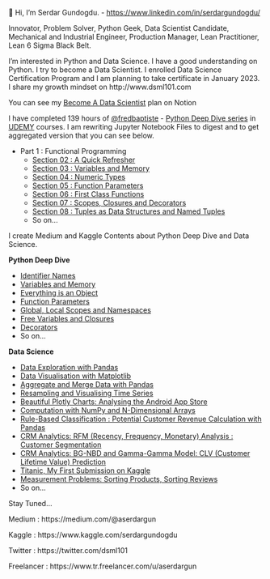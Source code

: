 👋 Hi, I’m Serdar Gundogdu. - https://www.linkedin.com/in/serdargundogdu/
<p>Innovator, Problem Solver, Python Geek, Data Scientist Candidate, Mechanical and Industrial Engineer, Production Manager, Lean Practitioner, Lean 6 Sigma Black Belt.
<p>I’m interested in Python and Data Science. I have a good understanding on Python. I try to become a Data Scientist. I enrolled Data Science Certification Program and I am planning to take certificate in January 2023. I share my growth mindset on http://www.dsml101.com 
 
You can see my [Become A Data Scientist](https://www.notion.so/Serdar-Gundogdu-b92da615b2fa44febb2dd5077ee3a67c) plan on Notion
 
I have completed 139 hours of [@fredbaptiste](https://github.com/fbaptiste) - [Python Deep Dive series](https://github.com/aserdargun/python-deepdive) in [UDEMY](https://www.udemy.com/courses/search/?src=ukw&q=%22fred+baptiste%22) courses. I am rewriting Jupyter Notebook Files to digest and to get aggregated version that you can see below.
 
  * Part 1 : Functional Programming 
    * [Section 02 : A Quick Refresher](https://github.com/aserdargun/DSML101/blob/main/python/Part_1_Section_02_A_Quick_Refresher.ipynb)
    * [Section 03 : Variables and Memory](https://github.com/aserdargun/DSML101/blob/main/python/Part_1_Section_03_Variables_and_Memory.ipynb)
    * [Section 04 : Numeric Types](https://github.com/aserdargun/DSML101/blob/main/python/Part_1_Section_04_Numeric_Types.ipynb)
    * [Section 05 : Function Parameters](https://github.com/aserdargun/DSML101/blob/main/python/Part_1_Section_05_Function_Parameters.ipynb)
    * [Section 06 : First Class Functions](https://github.com/aserdargun/DSML101/blob/main/python/Part_1_Section_06_First_Class_Functions.ipynb)
    * [Section 07 : Scopes, Closures and Decorators](https://github.com/aserdargun/DSML101/blob/main/python/Part_1_Section_07_Scopes_Closures_and_Decorators.ipynb)
    * [Section 08 : Tuples as Data Structures and Named Tuples](https://github.com/aserdargun/DSML101/blob/main/python/Part_1_Section_08_Tuples_as_Data_Structures_and_Named_Tuples.ipynb)
    * So on...
 
<p>I create Medium and Kaggle Contents about Python Deep Dive and Data Science.
<p> <b>Python Deep Dive</b>
  
  * [Identifier Names](https://medium.com/@aserdargun/python-deep-dive-identifier-names-92ec00a35b0a)
  * [Variables and Memory](https://medium.com/@aserdargun/python-deep-dive-variables-and-memory-1c3f7c55d13)
  * [Everything is an Object](https://medium.com/@aserdargun/python-deep-dive-everything-is-an-object-in-python-8c0595581e19)
  * [Function Parameters](https://medium.com/@aserdargun/python-deep-dive-function-parameters-3be82cf210be)
  * [Global, Local Scopes and Namespaces](https://medium.com/@aserdargun/python-deep-dive-global-local-scopes-and-namespaces-31c2c0c29d36)
  * [Free Variables and Closures](https://medium.com/@aserdargun/python-deep-dive-6-free-variables-and-closures-ef14d3e51209)
  * [Decorators](https://medium.com/@aserdargun/python-deep-dive-7-decorators-db5ca724dbaa)
  * So on...
<p> <b>Data Science</b>
 
  * [Data Exploration with Pandas](https://www.kaggle.com/code/serdargundogdu/data-exploration-with-pandas)
  * [Data Visualisation with Matplotlib](https://www.kaggle.com/code/serdargundogdu/data-visualisation-with-matplotlib)
  * [Aggregate and Merge Data with Pandas](https://www.kaggle.com/code/serdargundogdu/aggregate-and-merge-data-with-pandas)
  * [Resampling and Visualising Time Series](https://www.kaggle.com/code/serdargundogdu/resampling-and-visualising-time-series)
  * [Beautiful Plotly Charts: Analysing the Android App Store](https://www.kaggle.com/code/serdargundogdu/beautiful-plotly-charts)
  * [Computation with NumPy and N-Dimensional Arrays](https://www.kaggle.com/code/serdargundogdu/computation-with-numpy-and-arrays)
  * [Rule-Based Classification : Potential Customer Revenue Calculation with Pandas](https://medium.com/@aserdargun/data-science-rule-based-classification-potential-customer-revenue-calculation-with-pandas-most-593b3ad5602)
  * [CRM Analytics: RFM (Recency, Frequency, Monetary) Analysis : Customer Segmentation](https://www.kaggle.com/code/serdargundogdu/rfm-analysis-customer-segmentation)
  * [CRM Analytics: BG-NBD and Gamma-Gamma Model: CLV (Customer Lifetime Value) Prediction](https://www.kaggle.com/code/serdargundogdu/bg-nbd-and-gamma-gamma-model-clv-prediction)
  * [Titanic, My First Submission on Kaggle](https://www.kaggle.com/code/serdargundogdu/my-first-submission-titanic)
  * [Measurement Problems: Sorting Products, Sorting Reviews](https://medium.com/@aserdargun/measurement-problems-rating-products-sorting-products-sorting-reviews-9f6567f85f8d)
  * So on...
<p>Stay Tuned...
 
<p>Medium : https://medium.com/@aserdargun
<p>Kaggle : https://www.kaggle.com/serdargundogdu
<p>Twitter : https://twitter.com/dsml101
<p>Freelancer : https://www.tr.freelancer.com/u/aserdargun
<!---
aserdargun/aserdargun is a ✨ special ✨ repository because its `README.md` (this file) appears on your GitHub profile.
You can click the Preview link to take a look at your changes.
--->
